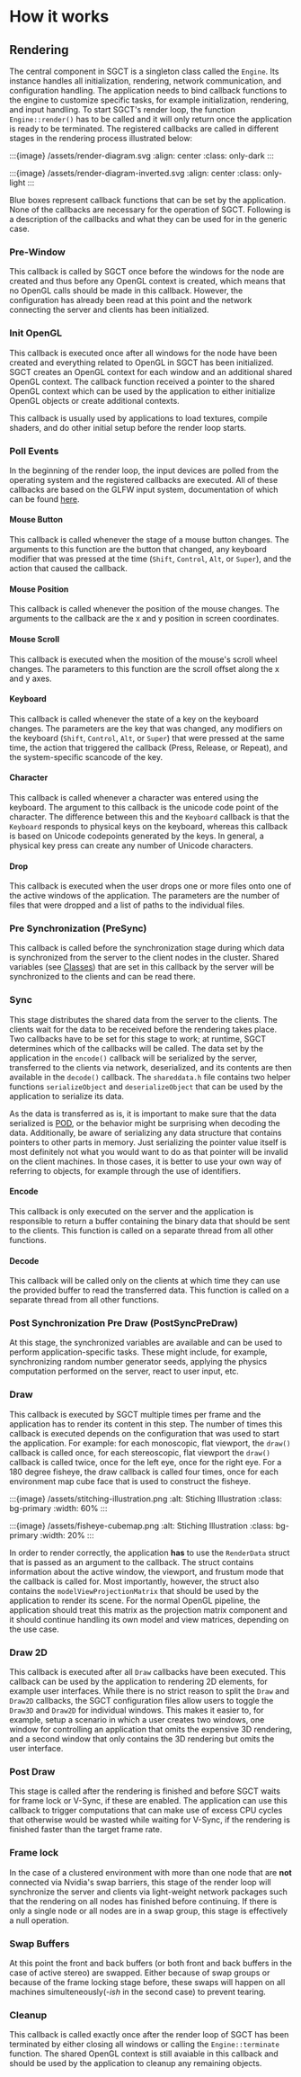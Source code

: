 # How it works
## Rendering
The central component in SGCT is a singleton class called the `Engine`.  Its instance handles all initialization, rendering, network communication, and configuration handling.  The application needs to bind callback functions to the engine to customize specific tasks, for example initialization, rendering, and input handling.  To start SGCT's render loop, the function `Engine::render()` has to be called and it will only return once the application is ready to be terminated.  The registered callbacks are called in different stages in the rendering process illustrated below:

:::{image} /assets/render-diagram.svg
:align: center
:class: only-dark
:::

:::{image} /assets/render-diagram-inverted.svg
:align: center
:class: only-light
:::


Blue boxes represent callback functions that can be set by the application.  None of the callbacks are necessary for the operation of SGCT.  Following is a description of the callbacks and what they can be used for in the generic case.


### Pre-Window
This callback is called by SGCT once before the windows for the node are created and thus before any OpenGL context is created, which means that no OpenGL calls should be made in this callback.  However, the configuration has already been read at this point and the network connecting the server and clients has been initialized.


### Init OpenGL
This callback is executed once after all windows for the node have been created and everything related to OpenGL in SGCT has been initialized.  SGCT creates an OpenGL context for each window and an additional shared OpenGL context.  The callback function received a pointer to the shared OpenGL context which can be used by the application to either initialize OpenGL objects or create additional contexts.

This callback is usually used by applications to load textures, compile shaders, and do other initial setup before the render loop starts.


### Poll Events
In the beginning of the render loop, the input devices are polled from the operating system and the registered callbacks are executed.  All of these callbacks are based on the GLFW input system, documentation of which can be found [here](https://www.glfw.org/docs/3.0/group__input.html).

#### Mouse Button
This callback is called whenever the stage of a mouse button changes.  The arguments to this function are the button that changed, any keyboard modifier that was pressed at the time (`Shift`, `Control`, `Alt`, or `Super`), and the action that caused the callback.

#### Mouse Position
This callback is called whenever the position of the mouse changes.  The arguments to the callback are the x and y position in screen coordinates.

#### Mouse Scroll
This callback is executed when the mosition of the mouse's scroll wheel changes.  The parameters to this function are the scroll offset along the x and y axes.

#### Keyboard
This callback is called whenever the state of a key on the keyboard changes.  The parameters are the key that was changed, any modifiers on the keyboard (`Shift`, `Control`, `Alt`, or `Super`) that were pressed at the same time, the action that triggered the callback (Press, Release, or Repeat), and the system-specific scancode of the key.

#### Character
This callback is called whenever a character was entered using the keyboard.  The argument to this callback is the unicode code point of the character.  The difference between this and the `Keyboard` callback is that the `Keyboard` responds to physical keys on the keyboard, whereas this callback is based on Unicode codepoints generated by the keys.  In general, a physical key press can create any number of Unicode characters.

#### Drop
This callback is executed when the user drops one or more files onto one of the active windows of the application.  The parameters are the number of files that were dropped and a list of paths to the individual files.


### Pre Synchronization (PreSync)
This callback is called before the synchronization stage during which data is synchronized from the server to the client nodes in the cluster.  Shared variables (see [Classes](classes)) that are set in this callback by the server will be synchronized to the clients and can be read there.

### Sync
This stage distributes the shared data from the server to the clients.  The clients wait for the data to be received before the rendering takes place.  Two callbacks have to be set for this stage to work; at runtime, SGCT determines which of the callbacks will be called.  The data set by the application in the `encode()` callback will be serialized by the server, transferred to the clients via network, deserialized, and its contents are then available in the `decode()` callback.  The `shareddata.h` file contains two helper functions `serializeObject` and `deserializeObject` that can be used by the application to serialize its data.

As the data is transferred as is, it is important to make sure that the data serialized is [POD](https://en.cppreference.com/w/cpp/named_req/PODType), or the behavior might be surprising when decoding the data.  Additionally, be aware of serializing any data structure that contains pointers to other parts in memory.  Just serializing the pointer value itself is most definitely not what you would want to do as that pointer will be invalid on the client machines.  In those cases, it is better to use your own way of referring to objects, for example through the use of identifiers.

#### Encode
This callback is only executed on the server and the application is responsible to return a buffer containing the binary data that should be sent to the clients.  This function is called on a separate thread from all other functions.

#### Decode
This callback will be called only on the clients at which time they can use the provided buffer to read the transferred data.  This function is called on a separate thread from all other functions.


### Post Synchronization Pre Draw (PostSyncPreDraw)
At this stage, the synchronized variables are available and can be used to perform application-specific tasks.  These might include, for example, synchronizing random number generator seeds, applying the physics computation performed on the server, react to user input, etc.


### Draw
This callback is executed by SGCT multiple times per frame and the application has to render its content in this step.  The number of times this callback is executed depends on the configuration that was used to start the application.  For example: for each monoscopic, flat viewport, the `draw()` callback is called once, for each stereoscopic, flat viewport the `draw()` callback is called twice, once for the left eye, once for the right eye.  For a 180 degree fisheye, the draw callback is called four times, once for each environment map cube face that is used to construct the fisheye.

:::{image} /assets/stitching-illustration.png
:alt: Stiching Illustration
:class: bg-primary
:width: 60%
:::

:::{image} /assets/fisheye-cubemap.png
:alt: Stiching Illustration
:class: bg-primary
:width: 20%
:::

In order to render correctly, the application **has** to use the `RenderData` struct that is passed as an argument to the callback.  The struct contains information about the active window, the viewport, and frustum mode that the callback is called for.  Most importantly, however, the struct also contains the `modelViewProjectionMatrix` that should be used by the application to render its scene.  For the normal OpenGL pipeline, the application should treat this matrix as the projection matrix component and it should continue handling its own model and view matrices, depending on the use case.


### Draw 2D
This callback is executed after all `Draw` callbacks have been executed.  This callback can be used by the application to rendering 2D elements, for example user interfaces.  While there is no strict reason to split the `Draw` and `Draw2D` callbacks, the SGCT configuration files allow users to toggle the `Draw3D` and `Draw2D` for individual windows.  This makes it easier to, for example, setup a scenario in which a user creates two windows, one window for controlling an application that omits the expensive 3D rendering, and a second window that only contains the 3D rendering but omits the user interface.


### Post Draw
This stage is called after the rendering is finished and before SGCT waits for frame lock or V-Sync, if these are enabled.  The application can use this callback to trigger computations that can make use of excess CPU cycles that otherwise would be wasted while waiting for V-Sync, if the rendering is finished faster than the target frame rate.


### Frame lock
In the case of a clustered environment with more than one node that are **not** connected via Nvidia's swap barriers, this stage of the render loop will synchronize the server and clients via light-weight network packages such that the rendering on all nodes has finished before continuing.  If there is only a single node or all nodes are in a swap group, this stage is effectively a null operation.


### Swap Buffers
At this point the front and back buffers (or both front and back buffers in the case of active stereo) are swapped.  Either because of swap groups or because of the frame locking stage before, these swaps will happen on all machines simulteneously(*-ish* in the second case) to prevent tearing.


### Cleanup
This callback is called exactly once after the render loop of SGCT has been terminated by either closing all windows or calling the `Engine::terminate` function. The shared OpenGL context is still avaiable in this callback and should be used by the application to cleanup any remaining objects.
